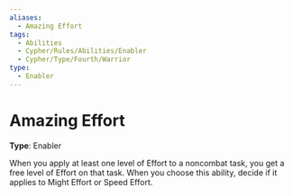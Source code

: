 ```yaml
---
aliases:
  - Amazing Effort
tags:
  - Abilities
  - Cypher/Rules/Abilities/Enabler
  - Cypher/Type/Fourth/Warrior
type:
  - Enabler
---
```


# Amazing Effort

**Type**: Enabler

When you apply at least one level of Effort to a noncombat task, you get a free level of Effort on that task. When you choose this ability, decide if it applies to Might Effort or Speed Effort.
